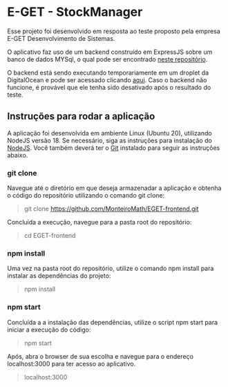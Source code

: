 # E-GET - StockManager

Esse projeto foi desenvolvido em resposta ao teste proposto pela empresa E-GET Desenvolvimento de Sistemas.

O aplicativo faz uso de um backend construído em ExpressJS sobre um banco de dados MYSql, o qual pode ser encontrado [neste repositório](https://github.com/MonteiroMath/EGET-test-backend).

O backend está sendo executando temporariamente em um droplet da DigitalOcean e pode ser acessado clicando [aqui](http://159.89.178.109:8080). Caso o backend não funcione, é provável que ele tenha sido desativado após o resultado do teste.

## Instruções para rodar a aplicação

A aplicação foi desenvolvida em ambiente Linux (Ubuntu 20), utilizando NodeJS versão 18. Se necessário, siga as instruções para instalação do [NodeJS](https://nodejs.org/en/). Você também deverá ter o [Git](https://git-scm.com/book/en/v2/Getting-Started-Installing-Git) instalado para seguir as instruções abaixo.

### git clone

Navegue até o diretório em que deseja armazenadar a aplicação e obtenha o código do repositório utilizando o comando git clone:

> git clone https://github.com/MonteiroMath/EGET-frontend.git

Concluída a execução, navegue para a pasta root do repositório:

> cd EGET-frontend

### npm install

Uma vez na pasta root do repositório, utilize o comando npm install para instalar as dependências do projeto:

> npm install

### npm start

Concluída a a instalação das dependências, utilize o script npm start para iniciar a execução do código:

> npm start

Após, abra o browser de sua escolha e navegue para o endereço localhost:3000 para ter acesso ao aplicativo.

> localhost:3000
